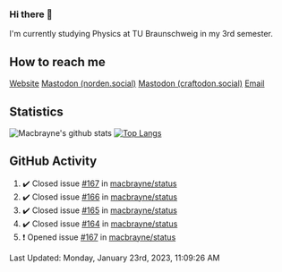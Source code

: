 ### Hi there 👋
I'm currently studying Physics at TU Braunschweig in my 3rd semester.

## How to reach me
[Website](https://florentin-schleuss.de)
<a rel="me" href="https://norden.social/@florentin">Mastodon (norden.social)</a>
<a rel="me" href="https://craftodon.social/@frodolon">Mastodon (craftodon.social)</a>
[Email](mailto:hello@macbrayne.de)

## Statistics
![Macbrayne's github stats](https://github-readme-stats.vercel.app/api?username=macbrayne&count_private=true&show_icons=true&hide_rank=true&custom_title=macbrayne's%20GitHub%20Stats)
[![Top Langs](https://github-readme-stats.vercel.app/api/top-langs/?username=macbrayne&exclude_repo=liftron&layout=compact)](https://github.com/anuraghazra/github-readme-stats)
## GitHub Activity

<!--RECENT_ACTIVITY:start-->
1. ✔️ Closed issue [#167](https://github.com/macbrayne/status/issues/167) in [macbrayne/status](https://github.com/macbrayne/status)
2. ✔️ Closed issue [#166](https://github.com/macbrayne/status/issues/166) in [macbrayne/status](https://github.com/macbrayne/status)
3. ✔️ Closed issue [#165](https://github.com/macbrayne/status/issues/165) in [macbrayne/status](https://github.com/macbrayne/status)
4. ✔️ Closed issue [#164](https://github.com/macbrayne/status/issues/164) in [macbrayne/status](https://github.com/macbrayne/status)
5. ❗️ Opened issue [#167](https://github.com/macbrayne/status/issues/167) in [macbrayne/status](https://github.com/macbrayne/status)
<!--RECENT_ACTIVITY:end-->

<!--RECENT_ACTIVITY:last_update-->
Last Updated: Monday, January 23rd, 2023, 11:09:26 AM
<!--RECENT_ACTIVITY:last_update_end-->


<!--
**macbrayne/macbrayne** is a ✨ _special_ ✨ repository because its `README.md` (this file) appears on your GitHub profile.

Here are some ideas to get you started:

- 🔭 I’m currently working on ...
- 🌱 I’m currently learning ...
- 👯 I’m looking to collaborate on ...
- 🤔 I’m looking for help with ...
- 💬 Ask me about ...
- 📫 How to reach me: ...
- 😄 Pronouns: ...
- ⚡ Fun fact: ...
-->
